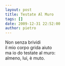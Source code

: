 ```yaml
---
layout: post
title: Testate Al Muro
tags: []
date: 2009-12-31 22:52:00
author: pietro
---
```

Non senza brividi<br/>il mio corpo grida aiuto<br/>ma io do testate al muro:<br/>almeno, lui, è muto.

